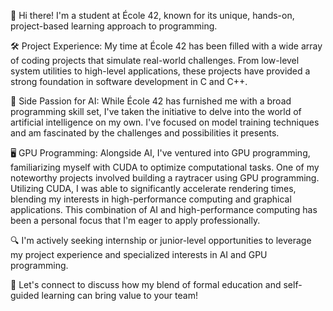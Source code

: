 👋 Hi there! I'm a student at École 42, known for its unique, hands-on, project-based learning approach to programming.

🛠️ Project Experience: My time at École 42 has been filled with a wide array of coding projects that simulate real-world challenges. From low-level system utilities to high-level applications, these projects have provided a strong foundation in software development in C and C++.

🤖 Side Passion for AI: While École 42 has furnished me with a broad programming skill set, I've taken the initiative to delve into the world of artificial intelligence on my own. I've focused on model training techniques and am fascinated by the challenges and possibilities it presents.

🖥️ GPU Programming: Alongside AI, I've ventured into GPU programming, familiarizing myself with CUDA to optimize computational tasks. One of my noteworthy projects involved building a raytracer using GPU programming. Utilizing CUDA, I was able to significantly accelerate rendering times, blending my interests in high-performance computing and graphical applications. This combination of AI and high-performance computing has been a personal focus that I'm eager to apply professionally.

🔍 I'm actively seeking internship or junior-level opportunities to leverage my project experience and specialized interests in AI and GPU programming.

🤝 Let's connect to discuss how my blend of formal education and self-guided learning can bring value to your team!
